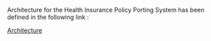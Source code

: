 Architecture for the Health Insurance Policy Porting System has been defined in the following link :

[Architecture](https://www.draw.io/?lightbox=1&highlight=0000ff&edit=_blank&layers=1&nav=1&title=Architecture%20(1).xml#R7V3tf5o8F%2F5r%2BrH7EQIBPlrrOre%2Bard7e75RpZbNikO6rvvrn6CgmBMVIolC6X3%2F1op41FxXcl5yzskJbj%2F%2FvQjd6dNVMPTGJ7o2%2FHuCz090HWFs0l%2FxlbfFFULQ4sIo9IfJTasLff%2Bfl1zUkqsv%2FtCbrd0YBcE48qfrFwfBZOINorVrbhgGr%2Bu3PQbj9XeduiMPXOgP3DG8%2Bp8%2FjJ4WV23dWl3%2F5Pmjp%2FSdEXEWzzy76c3JN5k9ucPgNXMJd05wOwyCaPHX89%2B2N44HLx2Xxes%2Bbnh2%2BcFCbxLleYE7%2Fj1rD3%2BY5%2Fc%2Fp5eT%2Bx%2Bjm9Ofp4mUP%2B74JfnC3ev%2B116H%2FqX1O71v3XYn%2BfTRWzokYfAyGXqxVO0En70%2B%2BZHXn7qD%2BNlXSgJ67Sl6HtNHiP756I%2FH7WAchPPX4keX2Fr8slkUBr%2B8zDNtC5vzZx6DSZR9xfyHXoffN%2F3wXhh5fzOXku9%2F4QXPXhS%2B0VuSZ%2FWUjQkZkWUn4LyusEXpTU8ZXElyn5vQabSUvRpx%2Bkcy6AUAwBsA6NUSAEPTGAAsAgEwNIUAGACAE524z%2FEoTh5m8a%2FW1%2FtPnev7brt13725riUupul8YKcGDxldJTImQKbfafXan2qJALHzIaCpRIAABHqd9s3VVef6vL5zwXLyIYFVImEBJG5vevfd6wt6sde5%2B9rp39cSDMfMozBslVCklmkGi85Vq3tZy%2FFHyMoDAFIKAJwMVzfXFzfnZ2Dgqc09jf8cvI19ikC4e%2FQfFlBdPiwvuINfozmANy8RleLxYfLIUBt6PJgchyDbpM%2BMQnfoe2tQDU0LO8OSjFuDQcrRcmpwuwSkune30y%2Bv%2F%2Fvf%2Bf0v9PvH3cfOn1%2FPpxi6Fw1SVMOYOYDSOF5IGUDxp5TTAMV1V5wcSPEWP2lI6VD7XP3o312%2Ba5w47ssRINUsfjkdHR5WjlKodADVdefG%2BPyugbKRkWtS8TxSeUjBeFkzqehssfPYfmqRgoG1BimeQ8WHypYD1Zen1%2FY%2F%2F8vdd%2B%2Fx%2Flv34bP1%2Fe4PZxOgJkgBWDjgbUYK64dEir9bwItWMxh5k2Er3viKYRq7s5k%2FmI%2BiG0bwcgYoOirh23f6QPtgpg9%2FZJ87j8dFWz56Sx5tnBP0HUdetOXLJPd5w7UdOIhHZrRNzgqWXgu9sRv5f7y1D8FDIHmH28Cnn3gJN9YQi7axLmMWvIQDL3nZCkggSYfWqG2QdVmLwQGy5qRYfvU9eGJXhydHgr9hkY3mTlEGcGTZKSSqGAA9%2BoYB2xlAkFHSCgAk2Vjt%2FDdglKBBfzv6FgboC85%2BIEn13DegQdegvx192wSRPsG5DyQpn%2FswmNGgvx19pOFNpn5R%2BKEo5bMfhkga%2FHfgr%2FNiXbYgAzjCbENTywFo%2FX26uerQK7etC7g%2FPXv1n8du7IrP95L7yTMxdIMnfzy8dN%2BCl3jIKUUGv9JHZ09B6P%2Bj97spP%2BYMSnI4dQKd%2BgfNo4792iv7scTkvUJvRl97m9IEMZeu3L9rN166syj9lMF47E5n%2FsM4DSc80wH2J2dBFAXPyU0gkqB5tmbbZcV1mGlvJLvUGQbrvAAcYhUNh649bxC5kxH9cis1o6%2B9HS%2BPkfduOrOsuePICydu5J3FEZmZDC6a0BZ99L04DbdFr%2FY9Nxw8nbT1k5YGeEnHPuIBt8p82JAr4Y790YReG3uPsYAYRn%2FgjlvJ5SiIo1SzqTvwJ6PL%2BT3nxupKLxmv%2BFJAX%2Fs4ni%2BJT%2F5w6E1i%2BgWRG7kPyzkyjafxfEDNM%2Fo%2F%2FR7teIE06Udq08do9Zj%2BH98eRu1gQr%2BV68%2F55lEiv3oxmQukcmyf97t5%2B7ZOiF00ZYlTXpYfNFYfXuisnaAFQbqT2UvoDWOqUPBOu5PcLHmwTcPkscQeeINBlVkijQ2mfmg2QON1wQY9y4aQ%2FnUZjOaPGzrIo4NlH5oOMNVrVZ9weXPRvW5MGmkmDXYwa8emFMoSgmeXI6zLYgS0bN0oCn26SniJxvg6i02aZy%2F3yqBp6PysDbHVNFPzHqu8MuxpTiyn317mBI8g0lYMAq3NJT8SHXJLPdvXIBw2%2FFDPD56BweWHLYkfNtxBXTM3YyOzsSsK2RXFWcDxVtWuEjasLVozM6%2BDOKDT80b%2BjPrHc%2B%2FjBH%2Bk%2F7ZDjzrL8UeKWeIOBtRtprfSz4nRItKV%2BbMhkCwCIU4mhmI9s61ytte56PbvO720SKqxUOVYqAYTdMM8%2BxRxEnQklsxBB5a1Tz%2B%2BzMVcNyZqCSYIyU%2BaLSYqnyOSKIIMmJ3D2qixD0N%2FNW7MYTjCM1NlcYRfObWZIXjBkM6z648bbqjnBi8opnT9IFvIYTQu7qH5sdzQO5yC0bYEQcwFQ1qjRrEcghyY4%2FoqJgf0XJbkIAtyXHjz5P6GH%2Br5YR7cOtW2eDBWumk%2FeAn9KP7cdy90pPwgf7isIUt5ZEmTQA5Ili22iA3I0prMXpt15SBOr3Zoq3UZsgMx14QmLw%2FPfpSbG%2B8%2BaCrAAXxow9QWLUvK5KDC4UkGYpGfue3dk6D%2FkSSdGmmnyAQeA%2BN1EXkTTk1E1gRhxcVmDpzY21CdBPOYdx5IjwQpTKy1ATaJYHI4K0i3FCMF02nKm39HCpZuWeWAhdg9gw1g0dFz3zK3JapBApwobU%2FD3YQ6b%2FU%2Fnd20eucA4mbnaQOFC7RwMkCFp2EC7bqkzFpuVGq1F0v4tnRr9%2FtZObZAFaR8I06PvLUsi6t4KG%2FDgBImfxjq3Zt8q%2Fm%2Bz2YXl5TyzH60Kb9bz1IhGPsD35s1XJDIBc6mlmouwNDSggs4w4We9zuOKTVckMkFziaWai7AyNGCC8kWFlWBwfMztUbdOLyYnw2baoM%2B2u1Ou11lNuwZNBJgCW8rSzFNbOhczqvH0Fr52L7kePeFYyLk4GxlSSMHN0liU0Ax2eK8pcNFQVmplEajyKQDZ%2BdKtUqBWb0A8koHonS07gMSiwlJ5G5RxQjSTbWBKISKxQy3dyM41T5o1LTMNCSgF5xlh4INTQnmj2690KdfJu5kt283s%2FQb1I0rmGlYCAQVjoNteB%2BN%2Fz4r6i0klktETpfeeq0ZMHi97E5XuK2ZtlOU7HUjRYd7XlJTECq5IJTpMkt4ySrckKcpq5wLcRoCs%2Fn2q5rxJuW%2BFF9hOQn3yrlXaxty2hE3daFHxBBexj2XIfJWEug9sDn3H4NwNK8MbKhyQKrwqkcVLyabIg9NEbFwxKE4D7hFoIqJABMqyqojbogjjzg4r7KRRxyYCbfyY5ryYUXlw4w%2Fa9ucBYWbIJlmUkogxu7%2BNo0%2FU7YJYudmztHUEHM6%2FLP%2BTKZXmj%2FwJrOGKoegispS4g1U2VINmBYTnzbVxAfix8HLiZfW0JZ64tVS0hoOqSbPn47RUKU8qhxBZTHeEm41mzDa4Sly%2BPpizhlVbH1xUz96JGw5fLUx3hJ1hWxpCkgPx5XDFxvjTWHXpoJULHJW3O89fBkxfgc1bAY4I9lGojkbUJSdL2ejaP4O552SEiW5GTwFT7uqYAYPZiq%2FkCZY0mik03ejJNn5O8KHU1Uar7QcrnDqHd6RwycbLs7ZLbWDi6Q7P2lARhNEy0I7BElHa1NP2t6J8nJg613tJFnpvEgnKsdYRpYJOazbzma%2B7mcomZsKrFBTeLmP1WzmZ8eyBUFOMpRgND9%2F%2FxzczR4%2BzwLv37%2Bbb2dnOGifbizHTnaKWsMh%2Fffae00Z8dbwQSIf0pmpgg%2FcwinO0rA4ga07GQTPi5qpteqpRmfs1BllkcOCLcy55ECauZkdifRsG4mC4nXGMSi3awSflTuO5uh5f%2Fx4iWpWJkC%2B7bP8KBUV%2FyPvOJejNRh402jn6tRQojRKHF5XbQr64nRV%2BElXuYYS6iiRW4XIooQBFcXCfLl5iUZBY74c0nxBNsxRKNN%2ByS3%2FAAaMsSkbvDFghJam5TyvjgHDOdqlMWAOSomDGzDLY3c3GTCuH6fmaheh5%2F9xJ4OmIZ5ENqi0XTaoVEgHAHiltysdZhtET49EK7qf4rCdXAlS3W6Ac5pszcBim9yahl0WWrpirOqeB2AbACvBPtQc1BX3%2F%2BGcYbUNrO39f7QPmCy7%2FcTtf%2BKGQOW2%2FzleCgg2jbcN8gFnfphmxpaFPpDMj%2Bp1l%2BPhF5rL3l8%2FWlDDsUnyeNEYKu6Ov3i8Ikb84C3zIDctqnbmADFZ3WyI0YdY7GpvKGZI3Q8dIKmpupzqpmDWFytJJ1gxVsWO%2FaggVsy0olgJamZ2XkFJssGyipm8uzSzMY83ZhrzIWLVUTNzKCCYsQskWYpPCUFW3S1p3WQa2TmC09XQHEaQqdpFtfR3BhYyiaAi3Am7dKzK9XoMy3wXaytkgClotgJJlqXYbk3fr7bT1bDZ7HddMJ8aSFpWGikDq%2B4NpUGpgo5ENSEES%2FXiWnePEIAlHP%2FbDbt0sIpV8VURLKMksIyDB2stmcd2Hgleu0dZGK%2B8NkbhgktwQGESK5Bbb5lGk2o7dYnB1HHZjIjcBWFMfzkgSPbEtYvFcqoHFTvCyBQ97RNipbh4L%2BVGbbEiECvBFZaDumKNmJb31VkjEs1gjzgVRoxoYH9Rsd9t5wi9zJ7cafzn2J%2F8WsfqpxdFb0mer%2FsSBXFGVBg9BaNg4o4vgziPKskHZlK0Pn7E2HEqgLbOBJ11Q9BrRyZwLlhR0rHO4bY3WGdOEmaLkMWxBqKkY113RxKk09miCVoMVrptqd6rsOu%2BEcyOMTLZkKU4Wopjn3bd3Ty2ZwPFSjSdDqKu2B51yt20xzqzsVTPbDoOAwT37IEky1I8XZ1iHkn1pivQg%2Blh4oWNFk23tkuSjlWxbeDqYYU0sCI6gnEZDlqKg2hO3XdsERPvRMLpMDzcVWvCYlu2lYzMIGyCyIwwZFBW3nyzovsVWz623B0LB%2B4MZ%2Fqide5b3UvIkfHYn87imfz65Edef%2BrO87xfQ3e6Tha29o7%2BzFMeQXgAE%2Bzg4TZ6FTiJ02J7bSLMObzG4nCQbSFYXmWbA11xOMxa6%2Fy8YoNtsDm5RzDUJezIcrplG%2B1KxK9M5qRoumIJBivN9ESFZfyKPalWur7a182G1MeEaFVwvwy0y23ODyNrwSh2wHWtXAd8zf1GO3xvAQbsPs0%2B1ZlHwxU2nUY4UQ2ErIlqrkBXfaEnz0swR9zZNG6HhM8f%2Fb%2Fe8FAqExk5rBPCqbtnCw1LU5m6tq%2FTXd2FFrMbPsL6Ekgy2eRe6ZNnX2%2B8ujAiUBsmugZCGJXryxLc9AZJjiRDcb2gzuktXBjJjOVDTIOt5EdCRS0yrCLjqFhEMHOaAyaCyzphbSJLtU2UBnXf57IOYjmieVYmCFUozozT0fvVz9RHAUAKz0g2Jg8kSQdy33KaCseX2C4rBisjd5cVNkUfSJIO4775UatOKuZJpo%2FKybYeKgJzeGcnlWOLSGC24G3p4haOSKBdq4Z0kpQQTs7acBroxlTPwmSLbdVgIMFMSiDJstTm5umoWCC6UART2wG%2BgKrYaasf12php%2F2RSlAprCRHsUrReR4fGcd9Ox%2FW%2BEJ%2BvwTx1bjF9ulsnlEdNzxF5vTv6kn61yj%2BfdXp91sXHfrQfY5jmpOH2XT%2BtHb2tZ%2FKpx%2F4IX0BYGcYN3aOY55zTu2Ik8Ls7Vb83%2FKZ%2FxJaWOUERKlDxdqGy8PVsr1IdQ4FWW1QXkxU39fGO%2FYFmk0aQ6LJ00hjO0cozsddtrauLVZ0iMn6EBPxpDFWVM4zT8tDq%2B6Z7rpjsWAJJ42xUwuIko5WCbbP8QPmlAQYkKS6QZme9lao7exymIQGi%2B1HXiC9b4ck2VgZJfS8Ona4MBOt00UPaMYOY6%2FkjAQUTcVkP3D6PlLzMHXeuT0sFZq6zGwxpegKvauYV%2Fqkbypwt9u6nMJZ0RVeZb119%2FZXcPO9Nzj%2FG1rjX9eT0e%2Bfo9PaV7OwOhQR0ZZ2HHUssQiXi1bdHRNEygSLDdoAYSWixTvhBjom7U%2Bt%2B7Obe3qx3%2Bl967Y7AL5CcTA2PdAltsYNybYtbM6fiaN5TELh42NpaYNsGDxtw5MNkqXbFWUHybgIlJzfghEuEhkvK7XlSCanaTP4YrbNUu5MB1aSZVm8Ay1KNpzB2xIDMRTbz3Lmc7C8TVw9%2Fy7uRjJl92q3rVpHQjpqWwGugJOkcisFKoxVCrrMrt98QryDjowQNt0RBW156tpGUZIBS%2FHJANbvtHrtT%2FRar3P3tdO%2FhwDmzfkH%2BmBIHuJekOxeFr%2BCTp8fFTgK3aHvMZp96BBSkmbXHASmDYG6nXBUu7WFOnupdr3unovFhnl0R9QW1tjIFBAlewYVi%2FlWcsmzMEgF1W2gW3LnlLD5waDsQzZkxbaXKwkZSo853N%2FdZCXlhWuzDVs6oPvaodyIHcYVwJnNJMBponPhZlHODkGyJ6WM0vHqwLhr9PMrRFiEjtYcUGmHrPFhhZGii1638611HUeI6hgrwmxuz%2BFjRRjGim5vLrvtH7VEwMoz%2FhipHH%2FRveYZnZ2RlOL8Y18QEXvyq6MJpxoYa0fGph2elylYhi4QoCtrfcTFCk7rZLogBFZK0foyKApL3Gzk4liCT1EnKLEhmkdus9WjrCTZSEJn4vamd9%2B9vjh5HzExG9mgXlBbevuHCorhfTeIN8%2BulQ5d2wL7sKu57MaxzhaBbOXY0UxfMHt1wYWY3Sil67DiPQhcQtJshVdiDU5e0aUYaSChVq1SNYtBWSfjyIF7g%2BY2Nz53mIeRa8trCM2FlEBX9B3NTjD6omkGNlPmAATJhrH0vhiVwZAdessyhDftNUbxSqyu5cOov%2BfZGA8%2FoywBAAX6gRdbsGUjW3pbOW3%2BA92S5fVjh5sYmEFbN4TzbYiVQ5hsjPctN9qM8dFjSRxm8AUVKSsob2VLaRiWHv%2BrEIaM8jMEq5OAIC0fhkWTLMH7WFqxz5V8Qak5mURCf6TKEAqtjzcRJRR70i4rSPaiUCyfYfvGUNzmhj03ySKOSIL38ROArdgW1AoWdnh7Qiux65ZdPnYUXm7YnaqSiyH51Cs9zFp5u5Hd0Nc1R9RqhAW5QJTkpSWN4DX4Zora2UNLdCzcM4IJ8ABJsuEtFpfJewBHxRFGGjiXpjyIlUfFLb2ZwrticgYoX82NL5s%2FZBlqI%2BRWE7nZiQkiopbd4eGVF7SpLLw2ODWsPHyhKNkAyzhCoPoYgw4ywgizkpTr39IjLMs66cqiu%2FEousLoQklq0bUlOEiEtNtb0BXN4V1VTyOLnGTKpz%2FQtzzZVkIdP8gd3NlZVp2ml%2B9Me7L1o2ItWEhEd%2BNZQRgr5iz0CJb5%2FenBXUkj3DBtUzs%2F75K9CJlerfO9iA7qFDndbGUd8MXHRoI5v2M9OXptkRY4r0ASDNSDPrpAkuyZV0L1b%2F0AdthTEUFpTX6AGUmqjT1bwv5sxdEFbceEyzaAJNXF%2BzY05eGRlzk1Z910KQZtTjh9MdJ4s5ISAOeQprmq0gD7uA6I4ExR0b0vKElthbkDreT3vpQbBoi8AVREs3DU49tY2jsxwaKNdjjoqm4u5hSztd8FviaYv8II22wCM5AkG185gfP8wbe45ryUM15zaf8qnA6F2Fpc9kyn3ORiJZkIySLXl6fX9j%2F%2Fy9137%2FH%2BW%2Ffhs%2FX97s9psbVDXQcGBmkOaw4WpcGEwczRRE8pAqJseeX5XPjLOVDqeMFiEyAcUzwBwmA6CDmmtB1yLlZlJr9qH6xCJ%2F7lxTmHI7fofHSw2bsTRWE%2BIK20jgz0YRjEx%2B2tbg%2Fd6dNVMPTiO%2F4P)
